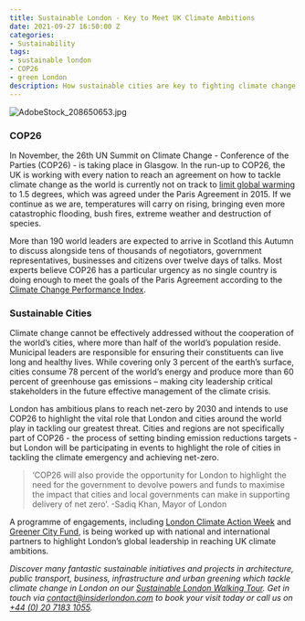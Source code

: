 ```yaml
---
title: Sustainable London - Key to Meet UK Climate Ambitions
date: 2021-09-27 16:50:00 Z
categories:
- Sustainability
tags:
- sustainable london
- COP26
- green London
description: How sustainable cities are key to fighting climate change.
---
```


![AdobeStock_208650653.jpg](/uploads/AdobeStock_208650653.jpg) 


### COP26

In November, the 26th UN Summit on Climate Change - Conference of the Parties (COP26) - is taking place in Glasgow. In the run-up to COP26, the UK is working with every nation to reach an agreement on how to tackle climate change as the world is currently not on track to [limit global warming](https://ukcop26.org/cop26-goals/mitigation/) to 1.5 degrees, which was agreed under the Paris Agreement in 2015. If we continue as we are, temperatures will carry on rising, bringing even more catastrophic flooding, bush fires, extreme weather and destruction of species.

More than 190 world leaders are expected to arrive in Scotland this Autumn to discuss alongside tens of thousands of negotiators, government representatives, businesses and citizens over twelve days of talks. Most experts believe COP26 has a particular urgency as no single country is doing enough to meet the goals of the Paris Agreement according to the [Climate Change Performance Index](https://ccpi.org/ranking/).

### Sustainable Cities 

Climate change cannot be effectively addressed without the cooperation of the world’s cities, where more than half of the world’s population reside. Municipal leaders are responsible for ensuring their constituents can live long and healthy lives. While covering only 3 percent of the earth’s surface, cities consume 78 percent of the world’s energy and produce more than 60 percent of greenhouse gas emissions – making city leadership critical stakeholders in the future effective management of the climate crisis.


London has ambitious plans to reach net-zero by 2030 and intends to use COP26 to highlight the vital role that London and cities around the world play in tackling our greatest threat. Cities and regions are not specifically part of COP26 - the process of setting binding emission reductions targets - but London will be participating in events to highlight the role of cities in tackling the climate emergency and achieving net-zero. 

> ‘COP26 will also provide the opportunity for London to highlight the need for the government to devolve powers and funds to maximise the impact that cities and local governments can make in supporting delivery of net zero’.
-Sadiq Khan, Mayor of London

A programme of engagements, including [London Climate Action Week](https://www.londonclimateactionweek.org/) and [Greener City Fund](https://www.london.gov.uk/what-we-do/environment/parks-green-spaces-and-biodiversity/greener-city-fund), is being worked up with national and international partners to highlight London’s global leadership in reaching UK climate ambitions.



*Discover many fantastic sustainable initiatives and projects in architecture, public transport, business, infrastructure and urban greening which tackle climate change in London on our [Sustainable London Walking Tour](https://www.insiderlondon.com/london/educational-tours/sustainable-london-architecture-tour/#sustainable-london-tour). Get in touch via [contact@insiderlondon.com](https://www.insiderlondon.com/contact-us/) to book your visit today or call us on [+44 (0) 20 7183 1055](https://www.insiderlondon.com/contact-us/).*

